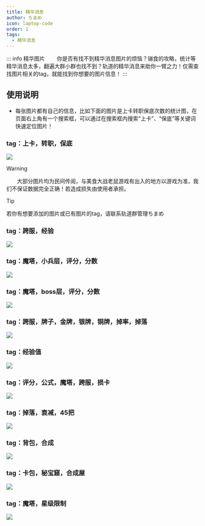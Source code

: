```yaml
---
title: 精华消息
author: ちまめ
icon: laptop-code
order: 1
tags:
  - 精华消息
---
```


::: info 精华图片
<span style="margin-left: 3.15ch;"></span>你是否有找不到精华消息图片的烦恼？锑食的攻略，统计等精华消息太多，翻遍大群小群也找不到？轨道的精华消息来助你一臂之力！仅需查找图片相关的tag，就能找到你想要的图片信息！
:::

## 使用说明

- 每张图片都有自己的信息，比如下面的图片是上卡转职保底次数的统计图，在页面右上角有一个搜索框，可以通过在搜索框内搜索“上卡”、“保底”等关键词快速定位图片！

### tag：上卡，转职，保底
![](./picture/上卡转职保底.png)

> [!warning]
> <span style="margin-left: 3.15ch;"></span>大部分图片均为民间传阅，与美食大战老鼠游戏有出入的地方以游戏为准，我们不保证数据完全正确！若造成损失由使用者承担。

> [!tip]
> 若你有想要添加的图片或已有图片的tag，请联系轨道群管理ちまめ

### tag：跨服，经验
![](./picture/跨服经验.jpg)

### tag：魔塔，小兵层，评分，分数
![](./picture/魔塔小兵层评分.jpg)

### tag：魔塔，boss层，评分，分数
![](./picture/魔塔boss层评分.jpg)

### tag：跨服，牌子，金牌，银牌，铜牌，掉率，掉落
![](./picture/跨服牌子掉率.jpg)

### tag：经验值
![](./picture/经验值.jpg)

### tag：评分，公式，魔塔，跨服，损卡
![](./picture/评分公式.jpg)

### tag：掉落，衰减，45把
![](./picture/掉落衰减.jpg)

### tag：背包，合成
![](./picture/背包合成.jpg)

### tag：卡包，秘宝窟，合成屋
![](./picture/随机卡片.jpg)

### tag：魔塔，星级限制
![](./picture/星级限制.jpg)
